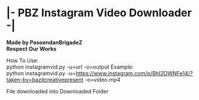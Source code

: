 # |- PBZ Instagram Video Downloader -|
<b>Made by PasoendanBrigadeZ<br/>
Respect Our Works</b>

How To Use:<br/>
  python instagramvid.py -u=url -o=output
Example:<br/>
  python instagramvid.py -u=https://www.instagram.com/p/BhI2DWNFe14/?taken-by=bazitcreativepresent -o=video.mp4
  
File downloaded into Downloaded Folder
